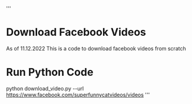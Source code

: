'''
# Download Facebook Videos
As of 11.12.2022
This is a code to download facebook videos from scratch

# Run Python Code

python download_video.py --url https://www.facebook.com/superfunnycatvideos/videos
'''
